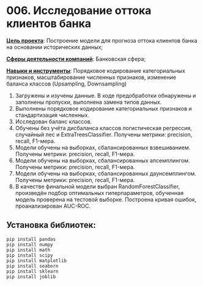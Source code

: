 # 006. Исследование оттока клиентов банка

<u>**Цель проекта**</u>: Построение модели для прогноза оттока клиентов банка на основании исторических данных;

<u>**Сферы деятельности компаний**</u>: Банковская сфера;

<u>**Навыки и инструменты**</u>: Порядковое кодирование категориальных признаков, масштабирование численных признаков, изменение баланса классов (Upsampling, Downsampling)


1. Загружены и изучены данные. В ходе предобработки обнаружены и заполнены пропуски, выполнена замена типов данных.
2. Выполнены порядковое кодирование категориальных признаков и стандартизация численных.
3. Исследован баланс классов.
4. Обучены без учёта дисбаланса классов логистическая регрессия, случайный лес и ExtraTreesClassifier. Получены метрики: precision, recall, F1-мера.
5. Модели обучены на выборках, сбалансированных взвешиванием. Получены метрики: precision, recall, F1-мера.
6. Модели обучены на выборках, сбалансированных апсемплингом. Получены метрики: precision, recall, F1-мера.
7. Модели обучены на выборках, сбалансированных даунсемплингом. Получены метрики: precision, recall, F1-мера.
8. В качестве финальной модели выбран RandomForestClassifier, произведён подбор оптимальных гиперпараметров, обученная модель проверена на тестовой выборке. Построена кривая ошибок, проанализирован AUC-ROC.

## Установка библиотек:
```python3
pip install pandas
pip install numpy
pip install math
pip install scipy
pip install matplotlib
pip install seaborn
pip install sklearn
pip install joblib
```
